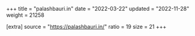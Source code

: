 +++
title = "palashbauri.in"
date = "2022-03-22"
updated = "2022-11-28"
weight = 21258

[extra]
source = "https://palashbauri.in/"
ratio = 19
size = 21
+++
